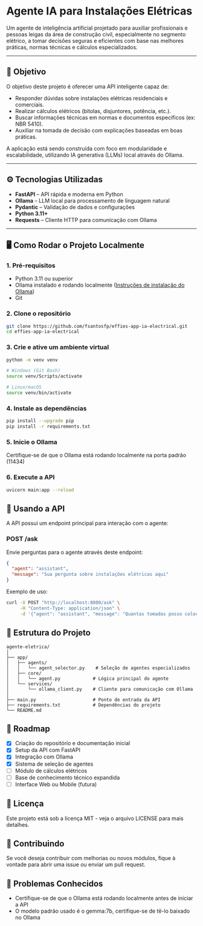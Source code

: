 # Agente IA para Instalações Elétricas

Um agente de inteligência artificial projetado para auxiliar profissionais e pessoas leigas da área de construção civil, especialmente no segmento elétrico, a tomar decisões seguras e eficientes com base nas melhores práticas, normas técnicas e cálculos especializados.

---

## 🧠 Objetivo

O objetivo deste projeto é oferecer uma API inteligente capaz de:

- Responder dúvidas sobre instalações elétricas residenciais e comerciais.
- Realizar cálculos elétricos (bitolas, disjuntores, potência, etc.).
- Buscar informações técnicas em normas e documentos específicos (ex: NBR 5410).
- Auxiliar na tomada de decisão com explicações baseadas em boas práticas.

A aplicação está sendo construída com foco em modularidade e escalabilidade, utilizando IA generativa (LLMs) local através do Ollama.

---

## ⚙️ Tecnologias Utilizadas

- **FastAPI** – API rápida e moderna em Python
- **Ollama** – LLM local para processamento de linguagem natural
- **Pydantic** – Validação de dados e configurações
- **Python 3.11+**
- **Requests** – Cliente HTTP para comunicação com Ollama

---

## 🖥️ Como Rodar o Projeto Localmente

### 1. Pré-requisitos

- Python 3.11 ou superior
- Ollama instalado e rodando localmente ([Instruções de instalação do Ollama](https://ollama.ai/))
- Git

### 2. Clone o repositório

```bash
git clone https://github.com/fsantosfp/effies-app-ia-electrical.git
cd effies-app-ia-electrical
```

### 3. Crie e ative um ambiente virtual
```bash
python -m venv venv

# Windows (Git Bash)
source venv/Scripts/activate

# Linux/macOS
source venv/bin/activate
```

### 4. Instale as dependências
```bash
pip install --upgrade pip
pip install -r requirements.txt
```

### 5. Inicie o Ollama
Certifique-se de que o Ollama está rodando localmente na porta padrão (11434)

### 6. Execute a API
```bash
uvicorn main:app --reload
```

## 🚀 Usando a API

A API possui um endpoint principal para interação com o agente:

### POST /ask
Envie perguntas para o agente através deste endpoint:

```json
{
  "agent": "assistant",
  "message": "Sua pergunta sobre instalações elétricas aqui"
}
```

Exemplo de uso:
```bash
curl -X POST "http://localhost:8000/ask" \
     -H "Content-Type: application/json" \
     -d '{"agent": "assistant", "message": "Quantas tomadas posso colocar em um circuito de 2,5mm?"}'
```

## 📁 Estrutura do Projeto
```
agente-eletrica/
│
├── app/
│   ├── agents/
│   │   └── agent_selector.py    # Seleção de agentes especializados
│   ├── core/
│   │   └── agent.py            # Lógica principal do agente
│   └── services/
│       └── ollama_client.py    # Cliente para comunicação com Ollama
│
├── main.py                     # Ponto de entrada da API
├── requirements.txt            # Dependências do projeto
└── README.md
```

## 📌 Roadmap
- [x] Criação do repositório e documentação inicial
- [x] Setup da API com FastAPI
- [x] Integração com Ollama
- [x] Sistema de seleção de agentes
- [ ] Módulo de cálculos elétricos
- [ ] Base de conhecimento técnico expandida
- [ ] Interface Web ou Mobile (futura)

## 📄 Licença
Este projeto está sob a licença MIT - veja o arquivo LICENSE para mais detalhes.

## 🤝 Contribuindo
Se você deseja contribuir com melhorias ou novos módulos, fique à vontade para abrir uma issue ou enviar um pull request.

## 🐛 Problemas Conhecidos
- Certifique-se de que o Ollama está rodando localmente antes de iniciar a API
- O modelo padrão usado é o gemma:7b, certifique-se de tê-lo baixado no Ollama